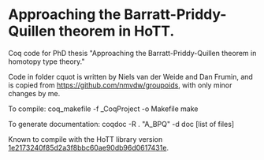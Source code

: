 # Approaching the Barratt-Priddy-Quillen theorem in HoTT.
Coq code for PhD thesis "Approaching the Barratt-Priddy-Quillen theorem in homotopy type theory."

Code in folder cquot is written by Niels van der Weide and Dan Frumin, and is copied from https://github.com/nmvdw/groupoids, with only minor changes by me.


To compile:
coq_makefile -f _CoqProject -o Makefile
make

To generate documentation:
coqdoc -R . "A_BPQ" -d doc [list of files]

Known to compile with the HoTT library version [1e2173240f85d2a3f8bbc60ae90db96d0617431e](https://github.com/HoTT/HoTT/commit/1e2173240f85d2a3f8bbc60ae90db96d0617431e).
